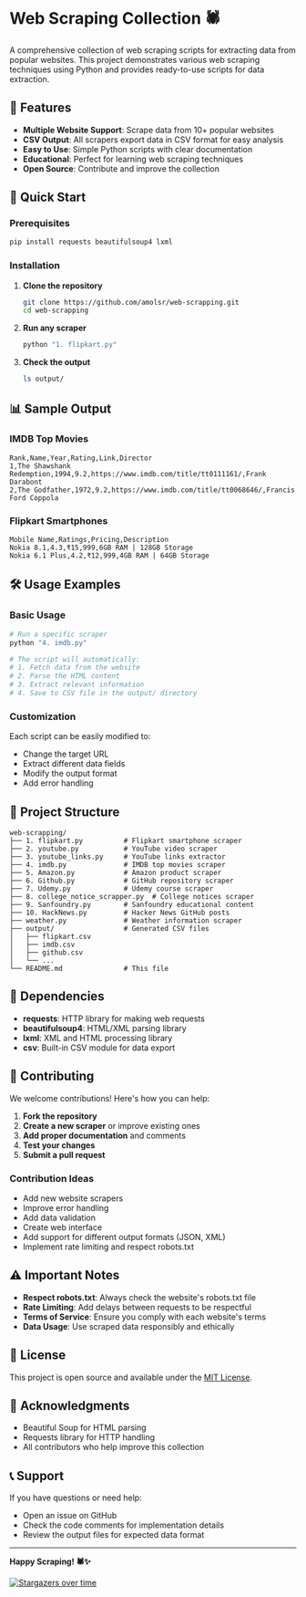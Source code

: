# Web Scraping Collection 🕷️

A comprehensive collection of web scraping scripts for extracting data from popular websites. This project demonstrates various web scraping techniques using Python and provides ready-to-use scripts for data extraction.

## 🌟 Features

- **Multiple Website Support**: Scrape data from 10+ popular websites
- **CSV Output**: All scrapers export data in CSV format for easy analysis
- **Easy to Use**: Simple Python scripts with clear documentation
- **Educational**: Perfect for learning web scraping techniques
- **Open Source**: Contribute and improve the collection

## 🚀 Quick Start

### Prerequisites

```bash
pip install requests beautifulsoup4 lxml
```

### Installation

1. **Clone the repository**
   ```bash
   git clone https://github.com/amolsr/web-scrapping.git
   cd web-scrapping
   ```

2. **Run any scraper**
   ```bash
   python "1. flipkart.py"
   ```

3. **Check the output**
   ```bash
   ls output/
   ```

## 📊 Sample Output

### IMDB Top Movies
```csv
Rank,Name,Year,Rating,Link,Director
1,The Shawshank Redemption,1994,9.2,https://www.imdb.com/title/tt0111161/,Frank Darabont
2,The Godfather,1972,9.2,https://www.imdb.com/title/tt0068646/,Francis Ford Coppola
```

### Flipkart Smartphones
```csv
Mobile Name,Ratings,Pricing,Description
Nokia 8.1,4.3,₹15,999,6GB RAM | 128GB Storage
Nokia 6.1 Plus,4.2,₹12,999,4GB RAM | 64GB Storage
```

## 🛠️ Usage Examples

### Basic Usage
```python
# Run a specific scraper
python "4. imdb.py"

# The script will automatically:
# 1. Fetch data from the website
# 2. Parse the HTML content
# 3. Extract relevant information
# 4. Save to CSV file in the output/ directory
```

### Customization
Each script can be easily modified to:
- Change the target URL
- Extract different data fields
- Modify the output format
- Add error handling

## 📁 Project Structure

```
web-scrapping/
├── 1. flipkart.py          # Flipkart smartphone scraper
├── 2. youtube.py           # YouTube video scraper
├── 3. youtube_links.py     # YouTube links extractor
├── 4. imdb.py              # IMDB top movies scraper
├── 5. Amazon.py            # Amazon product scraper
├── 6. Github.py            # GitHub repository scraper
├── 7. Udemy.py             # Udemy course scraper
├── 8. college_notice_scrapper.py  # College notices scraper
├── 9. Sanfoundry.py        # Sanfoundry educational content
├── 10. HackNews.py         # Hacker News GitHub posts
├── weather.py              # Weather information scraper
├── output/                 # Generated CSV files
│   ├── flipkart.csv
│   ├── imdb.csv
│   ├── github.csv
│   └── ...
└── README.md               # This file
```

## 🔧 Dependencies

- **requests**: HTTP library for making web requests
- **beautifulsoup4**: HTML/XML parsing library
- **lxml**: XML and HTML processing library
- **csv**: Built-in CSV module for data export

## 🤝 Contributing

We welcome contributions! Here's how you can help:

1. **Fork the repository**
2. **Create a new scraper** or improve existing ones
3. **Add proper documentation** and comments
4. **Test your changes**
5. **Submit a pull request**

### Contribution Ideas
- Add new website scrapers
- Improve error handling
- Add data validation
- Create web interface
- Add support for different output formats (JSON, XML)
- Implement rate limiting and respect robots.txt

## ⚠️ Important Notes

- **Respect robots.txt**: Always check the website's robots.txt file
- **Rate Limiting**: Add delays between requests to be respectful
- **Terms of Service**: Ensure you comply with each website's terms
- **Data Usage**: Use scraped data responsibly and ethically

## 📝 License

This project is open source and available under the [MIT License](LICENSE).

## 🙏 Acknowledgments

- Beautiful Soup for HTML parsing
- Requests library for HTTP handling
- All contributors who help improve this collection

## 📞 Support

If you have questions or need help:
- Open an issue on GitHub
- Check the code comments for implementation details
- Review the output files for expected data format

---

**Happy Scraping! 🕷️✨**

[![Stargazers over time](https://starchart.cc/amolsr/web-scrapping.svg?variant=adaptive)](https://starchart.cc/amolsr/web-scrapping)
